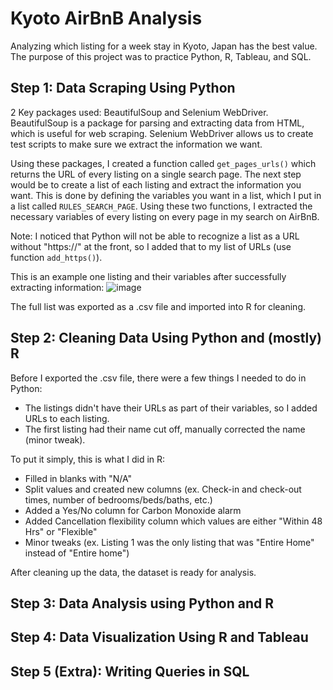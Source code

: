 # Kyoto AirBnB Analysis
Analyzing which listing for a week stay in Kyoto, Japan has the best value.
The purpose of this project was to practice Python, R, Tableau, and SQL.

## Step 1: Data Scraping Using Python
2 Key packages used: BeautifulSoup and Selenium WebDriver.
BeautifulSoup is a package for parsing and extracting data from HTML, which is useful for web scraping.
Selenium WebDriver allows us to create test scripts to make sure we extract the information we want.

Using these packages, I created a function called `get_pages_urls()` which returns the URL of every listing on a single search page. The next step would be to create a list of each listing and extract the information you want. This is done by defining the variables you want in a list, which I put in a list called `RULES_SEARCH_PAGE`. Using these two functions, I extracted the necessary variables of every listing on every page in my search on AirBnB.

Note: I noticed that Python will not be able to recognize a list as a URL without "https://" at the front, so I added that to my list of URLs (use function `add_https()`). 

This is an example one listing and their variables after successfully extracting information:
![image](https://user-images.githubusercontent.com/78035136/231946247-598e145d-7838-4ac4-95b6-1175b4332b26.png)

The full list was exported as a .csv file and imported into R for cleaning.

## Step 2: Cleaning Data Using Python and (mostly) R
Before I exported the .csv file, there were a few things I needed to do in Python:
- The listings didn't have their URLs as part of their variables, so I added URLs to each listing.
- The first listing had their name cut off, manually corrected the name (minor tweak).

To put it simply, this is what I did in R:
- Filled in blanks with "N/A"
- Split values and created new columns (ex. Check-in and check-out times, number of bedrooms/beds/baths, etc.)
- Added a Yes/No column for Carbon Monoxide alarm
- Added Cancellation flexibility column which values are either "Within 48 Hrs" or "Flexible"
- Minor tweaks (ex. Listing 1 was the only listing that was "Entire Home" instead of "Entire home")

After cleaning up the data, the dataset is ready for analysis.

## Step 3: Data Analysis using Python and R


## Step 4: Data Visualization Using R and Tableau


## Step 5 (Extra): Writing Queries in SQL
